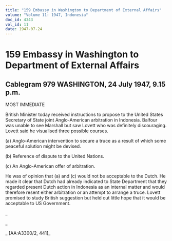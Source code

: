 ```yaml
---
title: "159 Embassy in Washington to Department of External Affairs"
volume: "Volume 11: 1947, Indonesia"
doc_id: 4343
vol_id: 11
date: 1947-07-24
---
```


# 159 Embassy in Washington to Department of External Affairs

## Cablegram 979 WASHINGTON, 24 July 1947, 9.15 p.m.

MOST IMMEDIATE

British Minister today received instructions to propose to the United States Secretary of State joint Anglo-American arbitration in Indonesia. Balfour was unable to see Marshall but saw Lovett who was definitely discouraging. Lovett said he visualised three possible courses.

(a) Anglo-American intervention to secure a truce as a result of which some peaceful solution might be devised.

(b) Reference of dispute to the United Nations.

(c) An Anglo-American offer of arbitration.

He was of opinion that (a) and (c) would not be acceptable to the Dutch. He made it clear that Dutch had already indicated to State Department that they regarded present Dutch action in Indonesia as an internal matter and would therefore resent either arbitration or an attempt to arrange a truce. Lovett promised to study British suggestion but held out little hope that it would be acceptable to US Government.

_

_

_ [AA:A3300/2, 441]_
